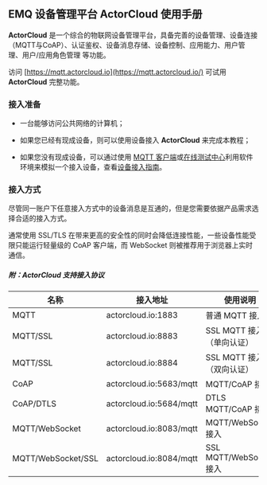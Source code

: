 EMQ 设备管理平台 ActorCloud 使用手册
----
**ActorCloud** 是一个综合的物联网设备管理平台，具备完善的设备管理、设备连接（MQTT与CoAP）、认证鉴权、设备消息存储、设备控制、应用能力、用户管理、用户/应用角色管理 等功能。

访问 [https://mqtt.actorcloud.io](https://mqtt.actorcloud.io/) 可试用 **ActorCloud** 完整功能。


### 接入准备

  - 一台能够访问公共网络的计算机；

  - 如果您已经有现成设备，则可以使用设备接入 **ActorCloud** 来完成本教程；

  - 如果您没有现成设备，可以通过使用 [MQTT 客户端](http://emqtt.com/clients)或[在线测试中心](https://mqtt.actorcloud.io/mqtt_client)利用软件环境来模拟一个接入设备，查看[设备接入指南](./access_guide/device.md)。


### 接入方式

尽管同一账户下任意接入方式中的设备消息是互通的，但是您需要依据产品需求选择合适的接入方式。

通常使用 SSL/TLS 在带来更高的安全性的同时会降低连接性能，一些设备性能受限只能运行轻量级的 CoAP 客户端，而 WebSocket 则被推荐用于浏览器上实时通信。


##### 附：**ActorCloud** 支持接入协议

| 名称  | 接入地址 | 使用说明 |
| ------- | ------- | ----|
| MQTT  | actorcloud.io:1883 | 普通 MQTT 接入 |
| MQTT/SSL  | actorcloud.io:8883 | SSL MQTT 接入（单向认证） |
| MQTT/SSL  | actorcloud.io:8884 | SSL MQTT 接入 （双向认证）|
| CoAP  | actorcloud.io:5683/mqtt | MQTT/CoAP 接入 |
| CoAP/DTLS  | actorcloud.io:5684/mqtt | DTLS MQTT/CoAP 接入 |
| MQTT/WebSocket  | actorcloud.io:8083/mqtt | MQTT/WebSocket 接入 |
| MQTT/WebSocket/SSL  | actorcloud.io:8084/mqtt | SSL MQTT/WebSocket 接入 |


